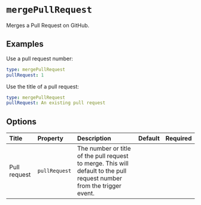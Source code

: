 # `mergePullRequest`

Merges a Pull Request on GitHub.

## Examples

Use a pull request number:

```yaml
type: mergePullRequest
pullRequest: 1
```

Use the title of a pull request:

```yaml
type: mergePullRequest
pullRequest: An existing pull request
```

## Options

| Title | Property | Description | Default | Required |
| :---- | :--- | :---------- | :------ | :------- |
| Pull request | `pullRequest` | The number or title of the pull request to merge. This will default to the pull request number from the trigger event. |  |  |

